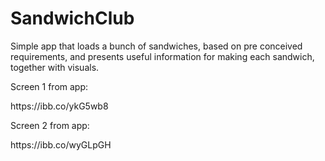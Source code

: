 # SandwichClub
 
Simple app that loads a bunch of sandwiches, based on pre conceived requirements, and presents useful information for making each sandwich, together with visuals. 

Screen 1 from app:
<p float="left">https://ibb.co/ykG5wb8</p>

Screen 2 from app:
<p>https://ibb.co/wyGLpGH</p>
